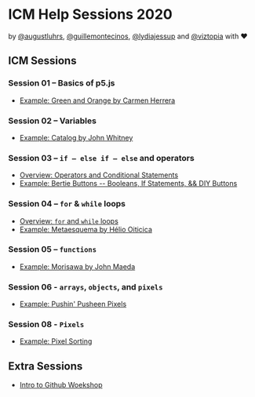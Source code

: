 # ICM Help Sessions 2020
by [@augustluhrs](https://github.com/augustluhrs), [@guillemontecinos](https://github.com/guillemontecinos), [@lydiajessup](https://github.com/lydiajessup) and [@viztopia](https://github.com/viztopia) with :heart:


## ICM Sessions
### Session 01 – Basics of p5.js
* [Example: Green and Orange by Carmen Herrera](https://github.com/itpresidents/icm-help-sessions-2020/blob/master/session-01/session-01.md)
### Session 02 – Variables
* [Example: Catalog by John Whitney](https://github.com/itpresidents/icm-help-sessions-2020/blob/master/session-02/session-02.md)
### Session 03 – `if – else if – else` and operators
* [Overview: Operators and Conditional Statements](https://github.com/itpresidents/icm-help-sessions-2020/blob/master/session-03/session-03.md)
* [Example: Bertie Buttons -- Booleans, If Statements, && DIY Buttons](https://github.com/itpresidents/icm-help-sessions-2020/blob/master/session-03/session-03-example.md)
### Session 04 – `for` & `while` loops
* [Overview: `for` and `while` loops ](https://docs.google.com/presentation/d/12B0CcoBc8JqIbhg3eeSRtJLapqZOqfMNn4vvWgy3uew/edit#slide=id.g97ae4ef6ce_0_0)
* [Example: Metaesquema by Hélio Oiticica](https://github.com/itpresidents/icm-help-sessions-2020/blob/master/session-04/session-04-example.md)
### Session 05 – `functions`
* [Example: Morisawa by John Maeda](https://github.com/itpresidents/icm-help-sessions-2020/blob/master/session-05/session-05-example.md)
### Session 06 - `arrays`, `objects`, and `pixels`
* [Example: Pushin' Pusheen Pixels](https://github.com/itpresidents/icm-help-sessions-2020/blob/master/session-06/session-06-example.md)
### Session 08 - `Pixels`
* [Example: Pixel Sorting](https://github.com/itpresidents/icm-help-sessions-2020/blob/master/session-08/session-08-example.md)

## Extra Sessions
* [Intro to Github Woekshop]()